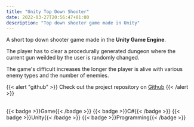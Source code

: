 ```yaml
---
title: "Unity Top Down Shooter"
date: 2022-03-27T20:56:47+01:00
description: "Top down shooter game made in Unity"
---
```


A short top down shooter game made in the **Unity Game Engine**.

The player has to clear a procedurally generated dungeon where the current gun weilded by the user is randomly changed.

The game's difficult increases the longer the player is alive with various enemy types and the number of enemies.

{{< alert "github" >}}
Check out the project repository on [Github](https://github.com/ArnavMehta3000/Rapid-Top-Down-Shooter/tree/main)
{{< /alert >}}

</br>

<div style="display: flex; flex-wrap: wrap; gap: 10px;">
  {{< badge >}}Game{{< /badge >}}
  {{< badge >}}C#{{< /badge >}}
  {{< badge >}}Unity{{< /badge >}}
  {{< badge >}}Programming{{< /badge >}}
</div>
